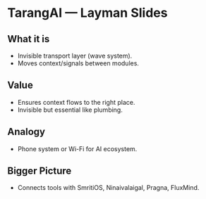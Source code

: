 # TarangAI — Layman Slides
## What it is
- Invisible transport layer (wave system).
- Moves context/signals between modules.
## Value
- Ensures context flows to the right place.
- Invisible but essential like plumbing.
## Analogy
- Phone system or Wi-Fi for AI ecosystem.
## Bigger Picture
- Connects tools with SmritiOS, Ninaivalaigal, Pragna, FluxMind.
